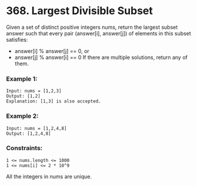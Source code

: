 # 368. Largest Divisible Subset

Given a set of distinct positive integers nums, return the largest subset answer such that every pair (answer[i], answer[j]) of elements in this subset satisfies:

- answer[i] % answer[j] == 0, or
- answer[j] % answer[i] == 0
If there are multiple solutions, return any of them.

 

### Example 1:
```
Input: nums = [1,2,3]
Output: [1,2]
Explanation: [1,3] is also accepted.
```
### Example 2:
```
Input: nums = [1,2,4,8]
Output: [1,2,4,8]
```

### Constraints:
```
1 <= nums.length <= 1000
1 <= nums[i] <= 2 * 10^9
```
All the integers in nums are unique.

